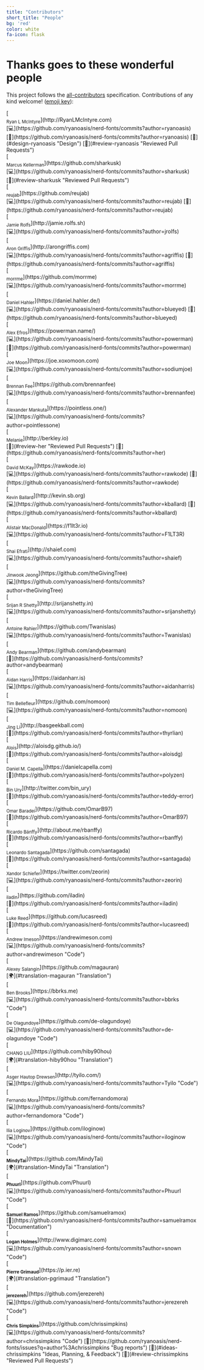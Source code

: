 ```yaml
---
title: "Contributors"
short_title: "People"
bg: 'red'
color: white
fa-icon: flask
---
```


# Thanks goes to these wonderful people

This project follows the [all-contributors](https://github.com/kentcdodds/all-contributors) specification. Contributions of any kind welcome!
([emoji key](https://github.com/kentcdodds/all-contributors#emoji-key)):

<div class="row center">
  <!-- do not change/fix the HTML indentation - it messes up the markdown rendering -->
  <div class="column" markdown="1">
  [<img class="lzy_img" data-src="https://avatars0.githubusercontent.com/u/8083459?v=4" width="100px;"><br/><sub>Ryan L McIntyre</sub>](http://RyanLMcIntyre.com)<br/>
  [💻](https://github.com/ryanoasis/nerd-fonts/commits?author=ryanoasis)
  [📖](https://github.com/ryanoasis/nerd-fonts/commits?author=ryanoasis)
  [🎨](#design-ryanoasis "Design")
  [👀](#review-ryanoasis "Reviewed Pull Requests")
  </div>
  <div class="column" markdown="1">
  [<img class="lzy_img" data-src="https://avatars3.githubusercontent.com/u/4368882?v=4" width="100px;"><br/><sub>Marcus Kellerman</sub>](https://github.com/sharkusk)<br/>
  [💻](https://github.com/ryanoasis/nerd-fonts/commits?author=sharkusk)
  [👀](#review-sharkusk "Reviewed Pull Requests")
  </div>
  <div class="column" markdown="1">
  [<img class="lzy_img" data-src="https://avatars3.githubusercontent.com/u/23725670?v=4" width="100px;"><br/><sub>reujab</sub>](https://github.com/reujab)<br/>
  [💻](https://github.com/ryanoasis/nerd-fonts/commits?author=reujab)
  [📖](https://github.com/ryanoasis/nerd-fonts/commits?author=reujab)
  </div>
  <div class="column" markdown="1">
  [<img class="lzy_img" data-src="https://avatars2.githubusercontent.com/u/288160?v=4" width="100px;"><br/><sub>Jamie Rolfs</sub>](http://jamie.rolfs.sh)<br/>
  [💻](https://github.com/ryanoasis/nerd-fonts/commits?author=jrolfs)
  </div>
  <div class="column" markdown="1">
  [<img class="lzy_img" data-src="https://avatars1.githubusercontent.com/u/50637?v=4" width="100px;"><br/><sub>Aron Griffis</sub>](http://arongriffis.com)<br/>
  [💻](https://github.com/ryanoasis/nerd-fonts/commits?author=agriffis)
  [📖](https://github.com/ryanoasis/nerd-fonts/commits?author=agriffis)
  </div>
  <div class="column" markdown="1">
  [<img class="lzy_img" data-src="https://avatars2.githubusercontent.com/u/26514778?v=4" width="100px;"><br/><sub>morrme</sub>](https://github.com/morrme)<br/>
  [💻](https://github.com/ryanoasis/nerd-fonts/commits?author=morrme)
  </div>
  <div class="column" markdown="1">
  [<img class="lzy_img" data-src="https://avatars1.githubusercontent.com/u/9766?v=4" width="100px;"><br/><sub>Daniel Hahler</sub>](https://daniel.hahler.de/)<br/>
  [💻](https://github.com/ryanoasis/nerd-fonts/commits?author=blueyed)
  [📖](https://github.com/ryanoasis/nerd-fonts/commits?author=blueyed)
  </div>
  <div class="column" markdown="1">
  [<img class="lzy_img" data-src="https://avatars0.githubusercontent.com/u/1354301?v=4" width="100px;"><br/><sub>Alex Efros</sub>](https://powerman.name/)<br/>
  [💻](https://github.com/ryanoasis/nerd-fonts/commits?author=powerman)
  [📖](https://github.com/ryanoasis/nerd-fonts/commits?author=powerman)
  </div>
  <div class="column" markdown="1">
  [<img class="lzy_img" data-src="https://avatars3.githubusercontent.com/u/845857?v=4" width="100px;"><br/><sub>Joe Moon</sub>](https://joe.xoxomoon.com)<br/>
  [💻](https://github.com/ryanoasis/nerd-fonts/commits?author=sodiumjoe)
  </div>
  <div class="column" markdown="1">
  [<img class="lzy_img" data-src="https://avatars3.githubusercontent.com/u/607863?v=4" width="100px;"><br/><sub>Brennan Fee</sub>](https://github.com/brennanfee)<br/>
  [💻](https://github.com/ryanoasis/nerd-fonts/commits?author=brennanfee)
  </div>
  <div class="column" markdown="1">
  [<img class="lzy_img" data-src="https://avatars3.githubusercontent.com/u/7405?v=4" width="100px;"><br/><sub>Alexander Mankuta</sub>](https://pointless.one/)<br/>
  [💻](https://github.com/ryanoasis/nerd-fonts/commits?author=pointlessone)
  </div>
  <div class="column" markdown="1">
  [<img class="lzy_img" data-src="https://avatars2.githubusercontent.com/u/10278096?v=4" width="100px;"><br/><sub>Melanie</sub>](http://berkley.io)<br/>
  [👀](#review-her "Reviewed Pull Requests")
  [📖](https://github.com/ryanoasis/nerd-fonts/commits?author=her)
  </div>
  <div class="column" markdown="1">
  [<img class="lzy_img" data-src="https://avatars3.githubusercontent.com/u/145816?v=4" width="100px;"><br/><sub>David McKay</sub>](https://rawkode.io)<br/>
  [💻](https://github.com/ryanoasis/nerd-fonts/commits?author=rawkode)
  [📖](https://github.com/ryanoasis/nerd-fonts/commits?author=rawkode)
  </div>
  <div class="column" markdown="1">
  [<img class="lzy_img" data-src="https://avatars3.githubusercontent.com/u/714?v=4" width="100px;"><br/><sub>Kevin Ballard</sub>](http://kevin.sb.org)<br/>
  [💻](https://github.com/ryanoasis/nerd-fonts/commits?author=kballard)
  [📖](https://github.com/ryanoasis/nerd-fonts/commits?author=kballard)
  </div>
  <div class="column" markdown="1">
  [<img class="lzy_img" data-src="https://avatars1.githubusercontent.com/u/1218446?v=4" width="100px;"><br/><sub>Alistair MacDonald</sub>](https://f1lt3r.io)<br/>
  [💻](https://github.com/ryanoasis/nerd-fonts/commits?author=F1LT3R)
  </div>
  <div class="column" markdown="1">
  [<img class="lzy_img" data-src="https://avatars1.githubusercontent.com/u/899702?v=4" width="100px;"><br/><sub>Shai Efrati</sub>](http://shaief.com)<br/>
  [💻](https://github.com/ryanoasis/nerd-fonts/commits?author=shaief)
  </div>
  <div class="column" markdown="1">
  [<img class="lzy_img" data-src="https://avatars2.githubusercontent.com/u/6695226?v=4" width="100px;"><br/><sub>Jinwook Jeong</sub>](https://github.com/theGivingTree)<br/>
  [💻](https://github.com/ryanoasis/nerd-fonts/commits?author=theGivingTree)
  </div>
  <div class="column" markdown="1">
  [<img class="lzy_img" data-src="https://avatars3.githubusercontent.com/u/1744347?v=4" width="100px;"><br/><sub>Srijan R Shetty</sub>](http://srijanshetty.in)<br/>
  [💻](https://github.com/ryanoasis/nerd-fonts/commits?author=srijanshetty)
  </div>
  <div class="column" markdown="1">
  [<img class="lzy_img" data-src="https://avatars1.githubusercontent.com/u/524706?v=4" width="100px;"><br/><sub>Antoine Rahier</sub>](https://github.com/Twanislas)<br/>
  [💻](https://github.com/ryanoasis/nerd-fonts/commits?author=Twanislas)
  </div>
  <div class="column" markdown="1">
  [<img class="lzy_img" data-src="https://avatars3.githubusercontent.com/u/8861305?v=4" width="100px;"><br/><sub>Andy Bearman</sub>](https://github.com/andybearman)<br/>
  [📖](https://github.com/ryanoasis/nerd-fonts/commits?author=andybearman)
  </div>
  <div class="column" markdown="1">
  [<img class="lzy_img" data-src="https://avatars1.githubusercontent.com/u/3309784?v=4" width="100px;"><br/><sub>Aidan Harris</sub>](https://aidanharr.is)<br/>
  [💻](https://github.com/ryanoasis/nerd-fonts/commits?author=aidanharris)
  </div>
  <div class="column" markdown="1">
  [<img class="lzy_img" data-src="https://avatars2.githubusercontent.com/u/593185?v=4" width="100px;"><br/><sub>Tim Bellefleur</sub>](https://github.com/nomoon)<br/>
  [💻](https://github.com/ryanoasis/nerd-fonts/commits?author=nomoon)
  </div>
  <div class="column" markdown="1">
  [<img class="lzy_img" data-src="https://avatars2.githubusercontent.com/u/352956?v=4" width="100px;"><br/><sub>Jing Li</sub>](http://basgeekball.com)<br/>
  [📖](https://github.com/ryanoasis/nerd-fonts/commits?author=thyrlian)
  </div>
  <div class="column" markdown="1">
  [<img class="lzy_img" data-src="https://avatars2.githubusercontent.com/u/3449303?v=4" width="100px;"><br/><sub>Alois</sub>](http://aloisdg.github.io/)<br/>
  [📖](https://github.com/ryanoasis/nerd-fonts/commits?author=aloisdg)
  </div>
  <div class="column" markdown="1">
  [<img class="lzy_img" data-src="https://avatars1.githubusercontent.com/u/3533182?v=4" width="100px;"><br/><sub>Daniel M. Capella</sub>](https://danielcapella.com)<br/>
  [📖](https://github.com/ryanoasis/nerd-fonts/commits?author=polyzen)
  </div>
  <div class="column" markdown="1">
  [<img class="lzy_img" data-src="https://avatars2.githubusercontent.com/u/1146921?v=4" width="100px;"><br/><sub>Bin Ury</sub>](http://twitter.com/bin_ury)<br/>
  [📖](https://github.com/ryanoasis/nerd-fonts/commits?author=teddy-error)
  </div>
  <div class="column" markdown="1">
  [<img class="lzy_img" data-src="https://avatars2.githubusercontent.com/u/21279036?v=4" width="100px;"><br/><sub>Omar Baradei</sub>](https://github.com/OmarB97)<br/>
  [📖](https://github.com/ryanoasis/nerd-fonts/commits?author=OmarB97)
  </div>
  <div class="column" markdown="1">
  [<img class="lzy_img" data-src="https://avatars0.githubusercontent.com/u/184714?v=4" width="100px;"><br/><sub>Ricardo Bánffy</sub>](http://about.me/rbanffy)<br/>
  [📖](https://github.com/ryanoasis/nerd-fonts/commits?author=rbanffy)
  </div>
  <div class="column" markdown="1">
  [<img class="lzy_img" data-src="https://avatars3.githubusercontent.com/u/225897?v=4" width="100px;"><br/><sub>Leonardo Santagada</sub>](https://github.com/santagada)<br/>
  [📖](https://github.com/ryanoasis/nerd-fonts/commits?author=santagada)
  </div>
  <div class="column" markdown="1">
  [<img class="lzy_img" data-src="https://avatars1.githubusercontent.com/u/1187078?v=4" width="100px;"><br/><sub>Xandor Schiefer</sub>](https://twitter.com/zeorin)<br/>
  [💻](https://github.com/ryanoasis/nerd-fonts/commits?author=zeorin)
  </div>
  <div class="column" markdown="1">
  [<img class="lzy_img" data-src="https://avatars3.githubusercontent.com/u/3768247?v=4" width="100px;"><br/><sub>iladin</sub>](https://github.com/iladin)<br/>
  [📖](https://github.com/ryanoasis/nerd-fonts/commits?author=iladin)
  </div>
  <div class="column" markdown="1">
  [<img class="lzy_img" data-src="https://avatars0.githubusercontent.com/u/6800091?v=4" width="100px;"><br/><sub>Luke Reed</sub>](https://github.com/lucasreed)<br/>
  [📖](https://github.com/ryanoasis/nerd-fonts/commits?author=lucasreed)
  </div>
  <div class="column" markdown="1">
  [<img class="lzy_img" data-src="https://avatars1.githubusercontent.com/u/6353225?v=4" width="100px;"/><br /><sub>Andrew Imeson</sub>](https://andrewimeson.com)<br />
  [💻](https://github.com/ryanoasis/nerd-fonts/commits?author=andrewimeson "Code")
  </div>
  <div class="column" markdown="1">
  [<img class="lzy_img" data-src="https://avatars3.githubusercontent.com/u/22199708?v=4" width="100px;"/><br /><sub>Alexey Salangin</sub>](https://github.com/magauran)<br />
  [🌍](#translation-magauran "Translation")
  </div>
  <div class="column" markdown="1">
  [<img class="lzy_img" data-src="https://avatars3.githubusercontent.com/u/1525809?v=4" width="100px;"/><br /><sub>Ben Brooks</sub>](https://bbrks.me)<br />
  [💻](https://github.com/ryanoasis/nerd-fonts/commits?author=bbrks "Code")
  </div>
  <div class="column" markdown="1">
  [<img class="lzy_img" data-src="https://avatars3.githubusercontent.com/u/15131502?v=4" width="100px;"/><br /><sub>De Olagundoye</sub>](https://github.com/de-olagundoye)<br />
  [💻](https://github.com/ryanoasis/nerd-fonts/commits?author=de-olagundoye "Code")
  </div>
  <div class="column" markdown="1">
  [<img class="lzy_img" data-src="https://avatars2.githubusercontent.com/u/6120130?v=4" width="100px;"/><br /><sub>CHANG LIU</sub>](https://github.com/hiby90hou)<br />
  [🌍](#translation-hiby90hou "Translation")
  </div>
  <div class="column" markdown="1">
  [<img class="lzy_img" data-src="https://avatars2.githubusercontent.com/u/568036?v=4" width="100px;"/><br /><sub>Asger Hautop Drewsen</sub>](http://tyilo.com/)<br />
  [💻](https://github.com/ryanoasis/nerd-fonts/commits?author=Tyilo "Code")
  </div>
  <div class="column" markdown="1">
  [<img class="lzy_img" data-src="https://avatars0.githubusercontent.com/u/3585704?v=4" width="100px;"/><br /><sub>Fernando Mora</sub>](https://github.com/fernandomora)<br />
  [💻](https://github.com/ryanoasis/nerd-fonts/commits?author=fernandomora "Code")
  </div>
  <div class="column" markdown="1">
  [<img class="lzy_img" data-src="https://avatars1.githubusercontent.com/u/23266023?v=4" width="100px;"/><br /><sub>Ilia Loginov</sub>](https://github.com/iloginow)<br />
  [💻](https://github.com/ryanoasis/nerd-fonts/commits?author=iloginow "Code")
  </div>
  <div class="column" markdown="1">
  [<img class="lzy_img" data-src="https://avatars0.githubusercontent.com/u/7506495?v=4" width="100px;"/><br /><sub><b>MindyTai</b></sub>](https://github.com/MindyTai)<br />[🌍](#translation-MindyTai "Translation")
  </div>
  <div class="column" markdown="1">
  [<img class="lzy_img" data-src="https://avatars3.githubusercontent.com/u/1835431?v=4" width="100px;"/><br /><sub><b>Phuurl</b></sub>](https://github.com/Phuurl)<br />[💻](https://github.com/ryanoasis/nerd-fonts/commits?author=Phuurl "Code")
  </div>
  <div class="column" markdown="1">
  [<img class="lzy_img" data-src="https://avatars0.githubusercontent.com/u/9556697?v=4" width="100px;"/><br /><sub><b>Samuel Ramos</b></sub>](https://github.com/samuelramox)<br />[📖](https://github.com/ryanoasis/nerd-fonts/commits?author=samuelramox "Documentation")
  </div>
  <div class="column" markdown="1">
  [<img class="lzy_img" data-src="https://avatars1.githubusercontent.com/u/57392?v=4" width="100px;"/><br /><sub><b>Logan Holmes</b></sub>](http://www.digimarc.com)<br />[💻](https://github.com/ryanoasis/nerd-fonts/commits?author=snown "Code")
  </div>
  <div class="column" markdown="1">
  [<img class="lzy_img" data-src="https://avatars1.githubusercontent.com/u/1866496?v=4" width="100px;"/><br /><sub><b>Pierre Grimaud</b></sub>](https://p.ier.re)<br />[🌍](#translation-pgrimaud "Translation")
  </div>
  <div class="column" markdown="1">
  [<img class="lzy_img" data-src="https://avatars1.githubusercontent.com/u/1996106?v=4" width="100px;"/><br /><sub><b>jerezereh</b></sub>](https://github.com/jerezereh)<br />[💻](https://github.com/ryanoasis/nerd-fonts/commits?author=jerezereh "Code")
  </div>
  <div class="column" markdown="1">
  [<img class="lzy_img" data-src="https://avatars0.githubusercontent.com/u/4249591?v=4" width="100px;"/><br /><sub><b>Chris Simpkins</b></sub>](https://github.com/chrissimpkins)<br />[💻](https://github.com/ryanoasis/nerd-fonts/commits?author=chrissimpkins "Code") [🐛](https://github.com/ryanoasis/nerd-fonts/issues?q=author%3Achrissimpkins "Bug reports") [🤔](#ideas-chrissimpkins "Ideas, Planning, & Feedback") [👀](#review-chrissimpkins "Reviewed Pull Requests")
  </div>
</div>

